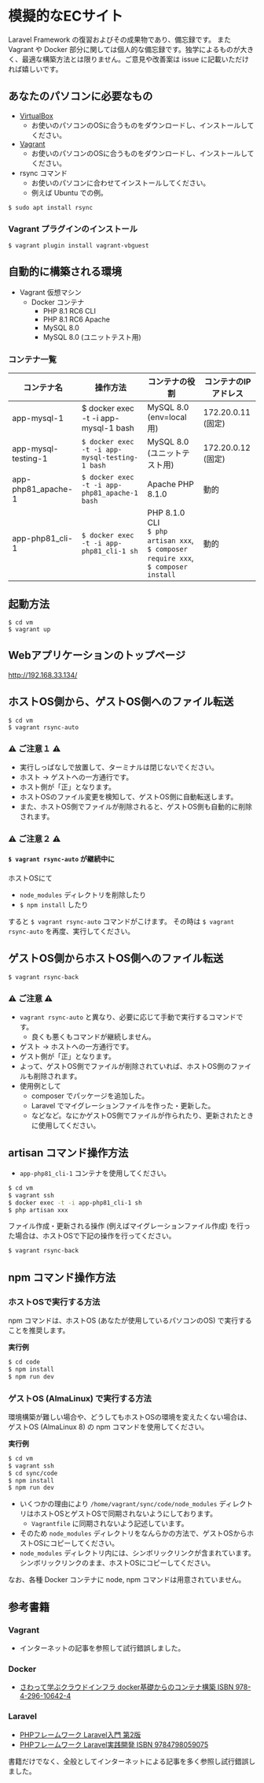 # 模擬的なECサイト
Laravel Framework の復習およびその成果物であり、備忘録です。
また Vagrant や Docker 部分に関しては個人的な備忘録です。独学によるものが大きく、最適な構築方法とは限りません。ご意見や改善案は issue に記載いただければ嬉しいです。

## あなたのパソコンに必要なもの
- [VirtualBox](https://www.virtualbox.org/wiki/Downloads)
  - お使いのパソコンのOSに合うものをダウンロードし、インストールしてください。
- [Vagrant](https://www.vagrantup.com/downloads)
  - お使いのパソコンのOSに合うものをダウンロードし、インストールしてください。
- rsync コマンド
  - お使いのパソコンに合わせてインストールしてください。
  - 例えば Ubuntu での例。
```shell
$ sudo apt install rsync
```

### Vagrant プラグインのインストール
```shell
$ vagrant plugin install vagrant-vbguest
```

## 自動的に構築される環境
- Vagrant 仮想マシン
  - Docker コンテナ 
    - PHP 8.1 RC6 CLI
    - PHP 8.1 RC6 Apache
    - MySQL 8.0
    - MySQL 8.0 (ユニットテスト用)

### コンテナ一覧
| コンテナ名 | 操作方法 | コンテナの役割                                                                            | コンテナのIPアドレス |
|---|---|---|---|
| app-mysql-1 | $ docker exec -t -i app-mysql-1 bash | MySQL 8.0 (env=local用)                                                             | 172.20.0.11 (固定) |
| app-mysql-testing-1 | `$ docker exec -t -i app-mysql-testing-1 bash` | MySQL 8.0 (ユニットテスト用)                                                               | 172.20.0.12 (固定) |
| app-php81_apache-1 | `$ docker exec -t -i app-php81_apache-1 bash` | Apache PHP 8.1.0                                                                   | 動的 |
| app-php81_cli-1 | `$ docker exec -t -i app-php81_cli-1 sh` | PHP 8.1.0 CLI<br>`$ php artisan xxx`, `$ composer require xxx`, `$ composer install` | 動的 |

## 起動方法
```shell
$ cd vm
$ vagrant up
```

## Webアプリケーションのトップページ
http://192.168.33.134/

## ホストOS側から、ゲストOS側へのファイル転送
```shell
$ cd vm
$ vagrant rsync-auto
```
### ⚠ ご注意１ ⚠
- 実行しっぱなしで放置して、ターミナルは閉じないでください。
- ホスト → ゲストへの一方通行です。
- ホスト側が「正」となります。
- ホストOSのファイル変更を検知して、ゲストOS側に自動転送します。
- また、ホストOS側でファイルが削除されると、ゲストOS側も自動的に削除されます。

### ⚠ ご注意２ ⚠
#### `$ vagrant rsync-auto` が継続中に
ホストOSにて
- `node_modules` ディレクトリを削除したり
- `$ npm install` したり

すると `$ vagrant rsync-auto` コマンドがこけます。
その時は `$ vagrant rsync-auto` を再度、実行してください。

## ゲストOS側からホストOS側へのファイル転送
```shell
$ vagrant rsync-back
```
### ⚠ ご注意 ⚠
- `vagrant rsync-auto` と異なり、必要に応じて手動で実行するコマンドです。
  - 良くも悪くもコマンドが継続しません。
- ゲスト → ホストへの一方通行です。
- ゲスト側が「正」となります。
- よって、ゲストOS側でファイルが削除されていれば、ホストOS側のファイルも削除されます。
- 使用例として
  - composer でパッケージを追加した。
  - Laravel でマイグレーションファイルを作った・更新した。
  - などなど。なにかゲストOS側でファイルが作られたり、更新されたときに使用してください。

## artisan コマンド操作方法
- `app-php81_cli-1` コンテナを使用してください。
```bash
$ cd vm
$ vagrant ssh
$ docker exec -t -i app-php81_cli-1 sh
$ php artisan xxx
```
ファイル作成・更新される操作 (例えばマイグレーションファイル作成) を行った場合は、ホストOSで下記の操作を行ってください。
```bash
$ vagrant rsync-back
```

## npm コマンド操作方法
### ホストOSで実行する方法
<p>npm コマンドは、ホストOS (あなたが使用しているパソコンのOS) で実行することを推奨します。</p>

**実行例**

```bash
$ cd code
$ npm install
$ npm run dev
```

### ゲストOS (AlmaLinux) で実行する方法
<p>環境構築が難しい場合や、どうしてもホストOSの環境を変えたくない場合は、ゲストOS (AlmaLinux 8) の npm コマンドを使用してください。</p>

**実行例**

```bash
$ cd vm
$ vagrant ssh
$ cd sync/code
$ npm install
$ npm run dev
```

- いくつかの理由により `/home/vagrant/sync/code/node_modules` ディレクトリはホストOSとゲストOSで同期されないようにしております。
  - `Vagrantfile` に同期されないよう記述しています。
- そのため `node_modules` ディレクトリをなんらかの方法で、ゲストOSからホストOSにコピーしてください。
- `node_modules` ディレクトリ内には、シンボリックリンクが含まれています。シンボリックリンクのまま、ホストOSにコピーしてください。

<p>なお、各種 Docker コンテナに node, npm コマンドは用意されていません。</p>

## 参考書籍
### Vagrant
- インターネットの記事を参照して試行錯誤しました。

### Docker
- [さわって学ぶクラウドインフラ docker基礎からのコンテナ構築 ISBN 978-4-296-10642-4](https://www.nikkeibp.co.jp/atclpubmkt/book/20/279230/)

### Laravel
- [PHPフレームワーク Laravel入門 第2版](https://www.shuwasystem.co.jp/book/9784798060996.html)
- [PHPフレームワーク Laravel実践開発 ISBN 9784798059075](https://www.shuwasystem.co.jp/book/9784798059075.html)

書籍だけでなく、全般としてインターネットによる記事を多く参照し試行錯誤しました。